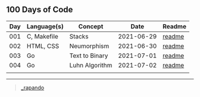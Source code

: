 ## 100 Days of Code


| Day | Language(s) | Concept | Date | Readme |
| --- | --- | --- | ---| --- |
| 001 | C, Makefile | Stacks | 2021-06-29 | [readme](./001-stacks/readme.md) |
| 002 | HTML, CSS | Neumorphism | 2021-06-30 | [readme](./002-neumorphism/readme.md) |
| 003| Go | Text to Binary | 2021-07-01 | [readme](./003-text-to-binary/readme.md) |
| 004| Go | Luhn Algorithm | 2021-07-02 | [readme](./004-luhns-algorithm/readme.md) |
| | | | | |

---

> [_rapando](https://twitter.com/_rapando)